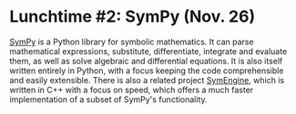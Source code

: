 # Lunchtime #2: SymPy (Nov. 26)

[SymPy](https://www.sympy.org/) is a Python library for symbolic mathematics.
It can parse mathematical expressions, substitute, differentiate, integrate and evaluate them, as well as solve algebraic and differential equations.
It is also itself written entirely in Python, with a focus keeping the code comprehensible and easily extensible.
There is also a related project [SymEngine](https://github.com/symengine/symengine.py),
which is written in C++ with a focus on speed, which offers a much faster implementation of a subset of SymPy's functionality.